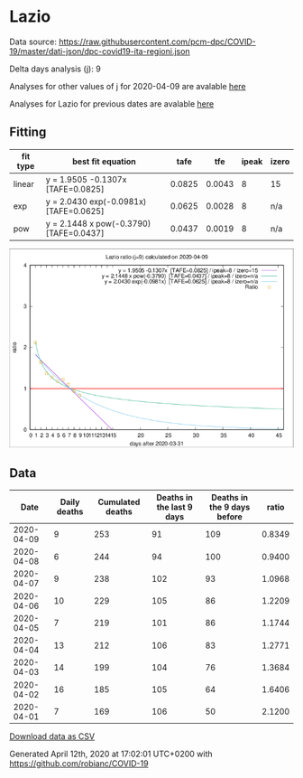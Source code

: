 # Lazio

Data source: https://raw.githubusercontent.com/pcm-dpc/COVID-19/master/dati-json/dpc-covid19-ita-regioni.json

Delta days analysis (j): 9

Analyses for other values of j for 2020-04-09 are avalable [here](../2020-04-09/README.md)

Analyses for Lazio for previous dates are avalable [here](../README.md)

## Fitting 
|fit type|best fit equation|tafe|tfe|ipeak|izero|
|-------|-----|--------|------|---|---|
|linear|y = 1.9505 -0.1307x  [TAFE=0.0825]|0.0825|0.0043|8|15|
|exp|y = 2.0430 exp(-0.0981x)  [TAFE=0.0625]|0.0625|0.0028|8|n/a|
|pow|y = 2.1448 x pow(-0.3790)  [TAFE=0.0437]|0.0437|0.0019|8|n/a|

![Plot](COVID-19_lazio_j9_2020-04-09.png)

## Data
|Date|Daily deaths|Cumulated deaths|Deaths in the last 9 days|Deaths in the 9 days before|ratio|
|----|----------|-----------|-------|--------------------|-----|
|2020-04-09|9|253|91|109|0.8349|
|2020-04-08|6|244|94|100|0.9400|
|2020-04-07|9|238|102|93|1.0968|
|2020-04-06|10|229|105|86|1.2209|
|2020-04-05|7|219|101|86|1.1744|
|2020-04-04|13|212|106|83|1.2771|
|2020-04-03|14|199|104|76|1.3684|
|2020-04-02|16|185|105|64|1.6406|
|2020-04-01|7|169|106|50|2.1200|

[Download data as CSV](COVID-19_lazio_j9_2020-04-09.csv)

Generated April 12th, 2020 at 17:02:01 UTC+0200 with https://github.com/robianc/COVID-19
